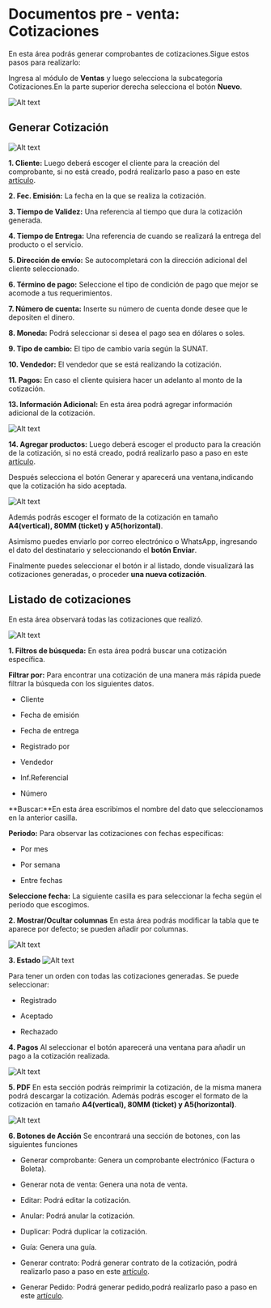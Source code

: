 # Documentos pre - venta: Cotizaciones

En esta área podrás generar comprobantes de cotizaciones.Sigue estos pasos para realizarlo:

Ingresa al módulo de **Ventas** y luego selecciona la subcategoría Cotizaciones.En la parte superior derecha selecciona el botón **Nuevo**.

![Alt text](img/Coti1.jpg)

## Generar Cotización

![Alt text](img/coti2.jpg)

**1. Cliente:** Luego deberá escoger el cliente para la creación del comprobante, si no está creado, podrá realizarlo paso a paso en este [artículo](#).

**2. Fec. Emisión:** La fecha en la que se realiza la cotización.

**3. Tiempo de Validez:** Una referencia al tiempo que dura la cotización generada.

**4. Tiempo de Entrega:** Una referencia de cuando se realizará la entrega del producto o el servicio.

**5. Dirección de envío:** Se autocompletará con la dirección adicional del cliente seleccionado.

**6. Término de pago:** Seleccione el tipo de condición de pago que mejor se acomode a tus requerimientos.

**7. Número de cuenta:** Inserte su número de cuenta donde desee que le depositen el dinero.

**8. Moneda:** Podrá seleccionar si desea el pago sea en dólares o soles.

**9. Tipo de cambio:** El tipo de cambio varía según la SUNAT.

**10. Vendedor:** El vendedor que se está realizando la cotización.

**11. Pagos:** En caso el cliente quisiera hacer un adelanto al monto de la cotización.

**13. Información Adicional:** En esta área podrá  agregar información adicional de la cotización.

![Alt text](img/Coti3.jpg)

**14. Agregar productos:** Luego deberá escoger el producto para la creación de la cotización, si no está creado, podrá realizarlo paso a paso en este [artículo](#).

Después selecciona el botón Generar y aparecerá una ventana,indicando que la cotización ha sido aceptada.

![Alt text](img/descarga-(1).png)

Además podrás escoger el formato de la cotización en tamaño **A4(vertical), 80MM (ticket) y A5(horizontal)**.

Asimismo puedes enviarlo por correo electrónico o WhatsApp, ingresando el dato del destinatario y seleccionando el **botón Enviar**.

Finalmente puedes seleccionar el botón  ir al listado, donde visualizará las cotizaciones generadas,  o proceder **una nueva cotización**.

## Listado de cotizaciones

En esta área observará todas las cotizaciones que realizó.

![Alt text](img/cotz4.jpg)

**1. Filtros de búsqueda:** En esta área podrá buscar una cotización específica.

**Filtrar por:** Para encontrar una cotización de una manera más rápida puede filtrar la búsqueda con los siguientes datos.

- Cliente

- Fecha de emisión

- Fecha de entrega

- Registrado por

- Vendedor

- Inf.Referencial

- Número

**Buscar:**En esta área escribimos el nombre del dato que seleccionamos en la anterior casilla.

**Periodo:** Para observar las cotizaciones con fechas específicas:

- Por mes

- Por semana

- Entre fechas

**Seleccione fecha:** La siguiente casilla es para seleccionar la fecha según el periodo que escogimos.

**2. Mostrar/Ocultar columnas**
En esta área podrás modificar la tabla que te aparece por defecto; se pueden añadir por columnas.

![Alt text](img/cotiz5.jpg)

**3. Estado**
![Alt text](img/coti6.jpg)

Para tener un orden con todas las cotizaciones generadas. Se puede seleccionar:

- Registrado

- Aceptado

- Rechazado

**4. Pagos**
Al seleccionar el botón aparecerá una ventana para añadir un pago a la cotización realizada.

![Alt text](img/descarga.jpg)

**5. PDF**
En esta sección podrás reimprimir la cotización, de la misma manera podrá descargar la cotización. Además podrás escoger el formato de la cotización en tamaño **A4(vertical), 80MM (ticket) y A5(horizontal)**.

![Alt text](img/formatos.png)

**6. Botones de Acción**
Se encontrará una sección de botones, con las siguientes funciones

- Generar comprobante: Genera  un comprobante electrónico (Factura o Boleta).

- Generar nota de venta: Genera una nota de venta.

- Editar:  Podrá editar la cotización.

- Anular: Podrá anular la cotización.

- Duplicar: Podrá duplicar la cotización.

- Guía: Genera una guía.

- Generar contrato: Podrá generar contrato de la cotización, podrá realizarlo paso a paso en este [artículo](#).

- Generar Pedido: Podrá generar pedido,podrá realizarlo paso a paso en este [artículo](#).
